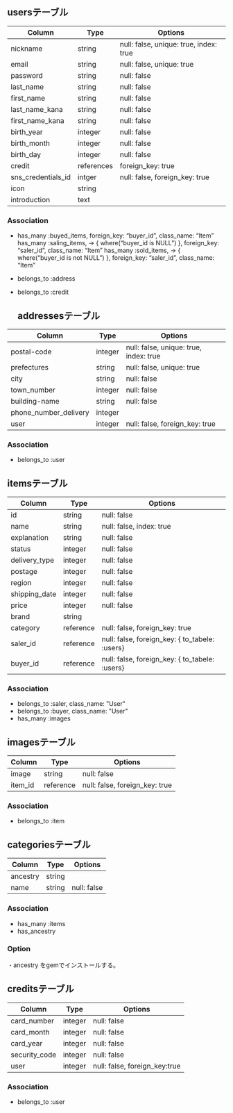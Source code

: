 ## usersテーブル
|Column         |Type     |Options                   |
|---------------|---------|---------------           |
|nickname       |string   |null: false, unique: true, index: true
|email          |string   |null: false, unique: true
|password       |string   |null: false
|last_name      |string   |null: false
|first_name     |string   |null: false
|last_name_kana |string   |null: false
|first_name_kana|string   |null: false
|birth_year     |integer  |null: false
|birth_month    |integer  |null: false
|birth_day      |integer  |null: false
|credit         |references|foreign_key: true|
|sns_credentials_id|intger|null: false, foreign_key: true
|icon           |string
|introduction   |text


### Association
- has_many :buyed_items, foreign_key: “buyer_id”, class_name: “Item”
  has_many :saling_items, -> { where(“buyer_id is NULL”) }, foreign_key: “saler_id”, class_name: “Item”
  has_many :sold_items, -> { where(“buyer_id is not NULL”) }, foreign_key: “saler_id”, class_name: “Item”
- belongs_to :address
- belongs_to :credit

  ## addressesテーブル
|Column         |Type     |Options                   |
|---------------|---------|---------------           |
|postal-code    |integer   |null: false, unique: true, index: true
|prefectures    |string   |null: false, unique: true
|city           |string   |null: false
|town_number    |integer  |null: false
|building-name  |string   |null: false
|phone_number_delivery |integer|
|user           |integer  |null: false, foreign_key: true|

### Association 
- belongs_to :user

## itemsテーブル
|Column        |Type     |Options    |
|--------------|---------|-----------|
|id            |string   |null: false|
|name          |string   |null: false, index: true|
|explanation   |string   |null: false|
|status        |integer  |null: false|
|delivery_type |integer  |null: false|
|postage       |integer  |null: false|
|region        |integer  |null: false|
|shipping_date |integer  |null: false|
|price         |integer  |null: false|
|brand         |string   |
|category      |reference|null: false, foreign_key: true|
|saler_id      |reference|null: false, foreign_key: { to_tabele: :users}|
|buyer_id      |reference|null: false, foreign_key: { to_tabele: :users}|
### Association  
- belongs_to :saler, class_name: "User"
- belongs_to :buyer, class_name: "User"
- has_many :images
## imagesテーブル
|Column        |Type     |Options    |
|--------------|---------|-----------|
|image         |string   |null: false|
|item_id       |reference|null: false, foreign_key: true|
### Association 
- belongs_to :item


## categoriesテーブル
|Column        |Type     |Options    |
|--------------|---------|-----------|
|ancestry      |string   |
|name          |string   |null: false|
### Association 
- has_many :items
- has_ancestry

### Option
・ancestry をgemでインストールする。


## creditsテーブル
|Column        |Type     |Options    |
|--------------|---------|-----------|
|card_number   |integer  |null: false|
|card_month    |integer  |null: false|
|card_year     |integer  |null: false|
|security_code |integer  |null: false|
|user          |integer  |null: false, foreign_key:true|

### Association
- belongs_to :user







